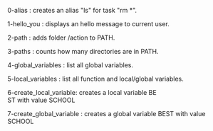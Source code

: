 0-alias : creates an alias "ls" for task "rm *".

1-hello_you : displays an hello message to current user.

2-path : adds folder /action to PATH.

3-paths : counts how many directories are in PATH.

4-global_variables : list all global variables.

5-local_variables : list all function and local/global variables.

6-create_local_variable: creates a local variable BE\
ST with value SCHOOL

7-create_global_variable : creates a global variable BEST with value SCHOOL

